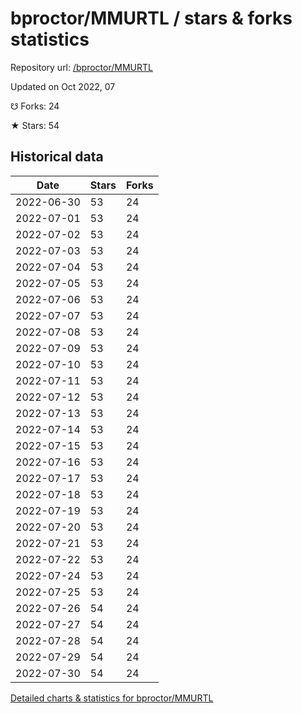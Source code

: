 # bproctor/MMURTL / stars & forks statistics

Repository url: [/bproctor/MMURTL](https://github.com/bproctor/MMURTL)

Updated on Oct 2022, 07

☋ Forks: 24

★ Stars: 54

## Historical data
| Date | Stars | Forks |
|------|-------|-------|
| 2022-06-30 | 53 | 24 | 
| 2022-07-01 | 53 | 24 | 
| 2022-07-02 | 53 | 24 | 
| 2022-07-03 | 53 | 24 | 
| 2022-07-04 | 53 | 24 | 
| 2022-07-05 | 53 | 24 | 
| 2022-07-06 | 53 | 24 | 
| 2022-07-07 | 53 | 24 | 
| 2022-07-08 | 53 | 24 | 
| 2022-07-09 | 53 | 24 | 
| 2022-07-10 | 53 | 24 | 
| 2022-07-11 | 53 | 24 | 
| 2022-07-12 | 53 | 24 | 
| 2022-07-13 | 53 | 24 | 
| 2022-07-14 | 53 | 24 | 
| 2022-07-15 | 53 | 24 | 
| 2022-07-16 | 53 | 24 | 
| 2022-07-17 | 53 | 24 | 
| 2022-07-18 | 53 | 24 | 
| 2022-07-19 | 53 | 24 | 
| 2022-07-20 | 53 | 24 | 
| 2022-07-21 | 53 | 24 | 
| 2022-07-22 | 53 | 24 | 
| 2022-07-24 | 53 | 24 | 
| 2022-07-25 | 53 | 24 | 
| 2022-07-26 | 54 | 24 | 
| 2022-07-27 | 54 | 24 | 
| 2022-07-28 | 54 | 24 | 
| 2022-07-29 | 54 | 24 | 
| 2022-07-30 | 54 | 24 | 


[Detailed charts & statistics for bproctor/MMURTL](https://reviewgithub.com/rep/bproctor/MMURTL)
